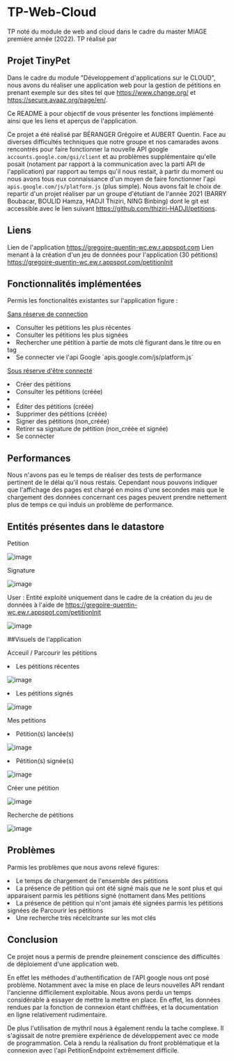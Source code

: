 # TP-Web-Cloud
TP noté du module de web and cloud dans le cadre du master MIAGE première année (2022).
TP réalisé par 

## Projet TinyPet

Dans le cadre du module "Développement d'applications sur le CLOUD", nous avons du réaliser une application web pour la gestion de pétitions en prenant exemple sur des sites tel que https://www.change.org/ et https://secure.avaaz.org/page/en/.

Ce README à pour objectif de vous présenter les fonctions implémenté ainsi que les liens et aperçus de l'application. 

Ce projet a été réalisé par BÉRANGER Grégoire et AUBERT Quentin.
Face au diverses difficultés techniques que notre groupe et nos camarades avons rencontrés pour faire fonctionner la nouvelle API google `accounts.google.com/gsi/client` et au problèmes supplémentaire qu'elle posait (notament par rapport à la communication avec la parti API de l'application) par rapport au temps qu'il nous restait, à partir du moment ou nous avons tous eux connaissance d'un moyen de faire fonctionner l'api `apis.google.com/js/platform.js` (plus simple). Nous avons fait le choix de repartir d'un projet réaliser par un groupe d'étutiant de l'année 2021 (BARRY Boubacar, BOULID Hamza, HADJI Thiziri, NING Binbing) dont le git est accessible avec le lien suivant https://github.com/thiziri-HADJI/petitions. 

## Liens
Lien de l'application
https://gregoire-quentin-wc.ew.r.appspot.com
Lien menant à la création d'un jeu de données pour l'application (30 pétitions)
https://gregoire-quentin-wc.ew.r.appspot.com/petitionInit

## Fonctionnalités implémentées

Permis les fonctionalités existantes sur l'application figure :

<u>Sans réserve de connection</u>
<li>Consulter les pétitions les plus récentes</li>
<li>Consulter les pétitions les plus signées</li>
<li>Rechercher une pétition à partie de mots clé figurant dans le titre ou en tag</li>
<li>Se connecter vie l'api Google `apis.google.com/js/platform.js`</li>

<u>Sous réserve d'être connecté</u>
<li>Créer des pétitions</li>
<li>Consulter les pétitions (créée)<li>
<li>Éditer des pétitions (créée)</li>
<li>Supprimer des pétitions (créée)</li>
<li>Signer des pétitions (non_créée)</li>
<li>Retirer sa signature de pétition (non_créée et signée)</li>
<li>Se connecter</li>



## Performances

Nous n'avons pas eu le temps de réaliser des tests de performance pertinent de le délai qu'il nous restais.
Cependant nous pouvons indiquer que l'affichage des pages est chargé en moins d'une secondes mais que le chargement des données concernant ces pages peuvent prendre nettement plus de temps ce qui induis un problème de performance.

## Entités présentes dans le datastore

Petition

![image](https://user-images.githubusercontent.com/47324056/170892771-eec06d64-0c30-4ecb-b4fa-c6c282b7ba59.png)

Signature

![image](https://user-images.githubusercontent.com/47324056/170892984-a8d86d44-7cf8-4973-bad5-cea93a482462.png)


User : Entité exploité uniquement dans le cadre de la création du jeu de données à l'aide de https://gregoire-quentin-wc.ew.r.appspot.com/petitionInit

![image](https://user-images.githubusercontent.com/47324056/170892638-64efd822-d623-41eb-b9e2-dfd433143645.png)

##Visuels de l'application

Acceuil / Parcourir les pétitions

<li>Les pétitions récentes</li>

![image](https://user-images.githubusercontent.com/47324056/170893269-0372e709-fc5d-4c9b-af7e-94ebdf3522e6.png)

<li>Les pétitions signés</li>

![image](https://user-images.githubusercontent.com/47324056/170893358-c4647182-448d-4f67-be7f-a90f9db78c8d.png)

Mes petitions

<li>Pétition(s) lancée(s)</li>

![image](https://user-images.githubusercontent.com/47324056/170893307-1c828cec-446e-4ac9-8cd5-81091526b1d4.png)

<li>Pétition(s) signée(s)</li>

![image](https://user-images.githubusercontent.com/47324056/170893663-f4fd7618-7593-4797-8926-7bc16b8da16b.png)

Créer une pétition

![image](https://user-images.githubusercontent.com/47324056/170893322-ca3bdc15-5a80-42d3-97ed-ee789ff6c8dc.png)

Recherche de pétitions

![image](https://user-images.githubusercontent.com/47324056/170893689-c4b5b316-118e-41ca-8ff7-36741585052c.png)

## Problèmes

Parmis les problèmes que nous avons relevé figures:

<li>Le temps de chargement de l'ensemble des pétitions</li>
<li>La présence de pétition qui ont été signé mais que ne le sont plus et qui apparaisent parmis les pétitions signé (nottament dans Mes petitions</li>
<li>La présence de pétition qui n'ont jamais été signées parmis les pétitions signées de Parcourir les pétitions</li>
<li>Une recherche très récelcitrante sur les mot clés</li>

## Conclusion 
Ce projet nous a permis de prendre pleinement conscience des difficultés de déploiement d'une 
application web.

En effet les méthodes d'authentification de l'API google nous ont posé problème. Notamment 
avec la mise en place de leurs nouvelles API rendant l'ancienne difficilement exploitable. 
Nous avons perdu un temps considérable à essayer de mettre la mettre en place. 
En effet, les données rendues par la fonction de connexion étant chiffrées, et la documentation en ligne 
relativement rudimentaire.

De plus l'utilisation de mythril nous à également rendu la tache complexe. Il s'agissait de 
notre première expérience de développement avec ce mode de programmation. Cela à rendu la
réalisation du front problématique et la connexion avec l'api PetitionEndpoint extrêmement 
difficile.
